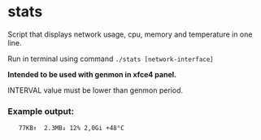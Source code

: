# stats
Script that displays network usage, cpu, memory and temperature in one line.

Run in terminal using command
`./stats [network-interface]`

**Intended to be used with genmon in xfce4 panel.**

INTERVAL value must be lower than genmon period.

### Example output:
```
   77KB↑  2.3MB↓ 12% 2,0Gi +48°C
```
